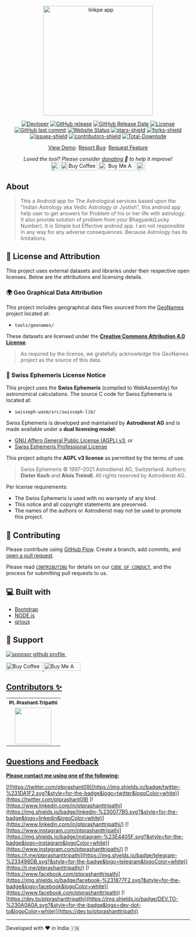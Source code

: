 <p align="center"><a href="https://ptprashanttripathi.github.io/linkpe"><img alt="linkpe app" src="https://raw.githubusercontent.com/PtPrashantTripathi/linkpe/main/img/logo.png" width="300vw"/></a></p>
<p align="center">
 <a href="https://github.com/PtPrashantTripathi"><img alt="Devloper" src="https://img.shields.io/badge/Devloper-Pt.%20Prashant%20Tripathi-Success.svg?style=flat-square"/></a>
 <a href="https://github.com/PtPrashantTripathi/linkpe/releases"><img alt="GitHub release" src="https://img.shields.io/github/release/PtPrashantTripathi/linkpe.svg?style=flat-square"/></a>
 <a href="https://github.com/PtPrashantTripathi/linkpe/releases"><img alt="GitHub Release Date" src="https://img.shields.io/github/release-date/PtPrashantTripathi/linkpe.svg?style=flat-square"/></a>
 <a href="https://github.com/PtPrashantTripathi/linkpe/LICENSE"><img alt="License" src="https://img.shields.io/github/license/PtPrashantTripathi/linkpe.svg?style=flat-square"/></a>
 <a href="https://github.com/PtPrashantTripathi/linkpe/commits"><img alt="GitHub last commit" src="https://img.shields.io/github/last-commit/PtPrashantTripathi/linkpe.svg?style=flat-square"/></a>
 <a href="https://ptprashanttripathi.github.io/linkpe"><img alt="Website Status" src="https://img.shields.io/website/http/ptprashanttripathi.github.io/linkpe.svg?down_message=Down&up_message=Online&style=flat-square"/></a>
 <a href="https://github.com/PtPrashantTripathi/linkpe/stargazers"><img alt="stars-shield" src="https://img.shields.io/github/stars/ptprashanttripathi/linkpe.svg?style=flat-square"/></a>
 <a href="https://github.com/PtPrashantTripathi/linkpe/network/members"><img alt="forks-shield" src="https://img.shields.io/github/forks/ptprashanttripathi/linkpe.svg?style=flat-square"/></a>
 <a href="https://github.com/PtPrashantTripathi/linkpe/issues"><img alt="issues-shield" src="https://img.shields.io/github/issues/ptprashanttripathi/linkpe.svg?style=flat-square"/></a>
 <a href="https://github.com/PtPrashantTripathi/linkpe/graphs/contributors"><img alt="contributors-shield" src="https://img.shields.io/github/contributors/ptprashanttripathi/linkpe.svg?style=flat-square"/></a>
 <a href="https://github.com/PtPrashantTripathi/linkpe/graphs/traffic"><img alt="Total-Downlode" src="https://img.shields.io/github/downloads/PtPrashantTripathi/linkpe/total.svg?style=flat-square"/></a>
</p>
<p align="center">
 <a href="https://ptprashanttripathi.github.io/linkpe">View Demo</a>·
 <a href="https://github.com/PtPrashantTripathi/linkpe/issues/new/choose">Report Bug</a>·
 <a href="https://github.com/PtPrashantTripathi/linkpe/issues/new/choose">Request Feature</a>
</p>
<p align="center">
 <i>Loved the tool? Please consider <a href="https://paypal.me/ptprashanttripathi/100">donating</a> 💸 to help it improve!</i><br>
 <a href="https://paypal.me/PtPrashantTripathi"><img height='23' src="https://img.shields.io/badge/support-PayPal-blue?logo=PayPal&style=flat-square&label=Donate" alt="Donate"/></a>
 <a href='https://ko-fi.com/ptprashanttripathi' target='_blank'><img height='23' width="100" src='https://cdn.ko-fi.com/cdn/kofi3.png?v=2' alt='Buy Coffee for ptprashanttripathi' /></a>
 <a href="https://www.buymeacoffee.com/ptprashant09" target="_blank"><img src="https://cdn.buymeacoffee.com/buttons/default-orange.png" alt="Buy Me A Coffee" height="23" width="100" style="border-radius:1px" /></a>
 <a href="https://ptprashanttripathi.github.io/linkpe?pa=pt1998@ybl&pn=Pt.+Prashant+Tripati" target="_blank"><img src="https://raw.githubusercontent.com/PtPrashantTripathi/linkpe/main/img/linkpebadge.svg" alt="Support Via UPI" height="23" style="border-radius:1px" /></a>
</p>

## About

> This a Android app for The Astrological services based upon the "Indian
> Astrology aka Vedic Astrology or Jyotish", this android app help user to get
> answers for Problem of his or her life with astrology. It also provide
> solution of problem from your Bhagyank(Lucky Number). It is Simple but
> Effective android app. I am not responsible in any way for any adverse
> consequences. Because Astrology has its limitations.

## 📜 License and Attribution

This project uses external datasets and libraries under their respective open
licenses. Below are the attributions and licensing details.

### 🌍 Geo Graphical Data Attribution

This project includes geographical data files sourced from the
[GeoNames](https://www.geonames.org/) project located at:

- `tools/geonames/`

These datasets are licensed under the
**[Creative Commons Attribution 4.0 License](https://creativecommons.org/licenses/by/4.0/)**.

> As required by the license, we gratefully acknowledge the GeoNames project as
> the source of this data.

### 🌌 Swiss Ephemeris License Notice

This project uses the **Swiss Ephemeris** (compiled to WebAssembly) for
astronomical calculations. The source C code for Swiss Ephemeris is located at:

- `swisseph-wasm/src/swisseph-lib/`

Swiss Ephemeris is developed and maintained by **Astrodienst AG** and is made
available under a **dual licensing model**:

- [GNU Affero General Public License (AGPL) v3](https://www.gnu.org/licenses/agpl-3.0.html),
  or
- [Swiss Ephemeris Professional License](https://www.astro.com/swisseph/)

This project adopts the **AGPL v3 license** as permitted by the terms of use.

> Swiss Ephemeris © 1997–2021 Astrodienst AG, Switzerland. Authors: **Dieter
> Koch** and **Alois Treindl**. All rights reserved by Astrodienst AG.

Per license requirements:

- The Swiss Ephemeris is used with no warranty of any kind.
- This notice and all copyright statements are preserved.
- The names of the authors or Astrodienst may not be used to promote this
  project.

## 🍰 Contributing

Please contribute using
[GitHub Flow](https://guides.github.com/introduction/flow). Create a branch, add
commits, and
[open a pull request](https://github.com/ptprashanttripathi/linkpe/compare).

Please read [`CONTRIBUTING`](CONTRIBUTING.md) for details on our
[`CODE OF CONDUCT`](CODE_OF_CONDUCT.md), and the process for submitting pull
requests to us.

## 💻 Built with

- [Bootstrap](https://www.getbootstrap.com/)
- [NODE.js](https://www.axios.com)
- [qrious](https://jquery.com/)

## 🙏 Support

<p align="left">
<a href="https://www.paypal.me/ptprashanttripathi"><img src="https://ionicabizau.github.io/badges/paypal.svg" alt="sponsor github profile"/>
</a>
<a href="https://ptprashanttripathi.github.io/linkpe?pa=pt1998@ybl&pn=PtPrashantTripathi">
<img src="https://raw.githubusercontent.com/PtPrashantTripathi/linkpe/main/img/linkpebadge.svg" alt=""/>
</a>
</p>
<p align="left">
  <a href='https://ko-fi.com/ptprashanttripathi' target='_blank'><img height='23' width="100" src='https://cdn.ko-fi.com/cdn/kofi3.png?v=2' alt='Buy Coffee for ptprashanttripathi' />
  </a>
  <a href="https://www.buymeacoffee.com/ptprashant09" target="_blank"><img src="https://cdn.buymeacoffee.com/buttons/default-orange.png" alt="Buy Me A Coffee" height="23" width="100" style="border-radius:2px" />
</p>

## Contributors ✨

<table>
 <tr>
  <th align="center">
    <a href="https://github.com/ptprashanttripathi">
     <sub><b>Pt. Prashant Tripathi</b></sub>
    </a>
  </th>
   </tr>
  <tr>
  <td align="center">
   <a href="https://github.com/ptprashanttripathi">
    <img src="https://avatars2.githubusercontent.com/u/26687933?s=200&v=4" width="100px;" alt=""/>
   </a>
  </td>
 </tr>
</table>

## Questions and Feedback

**Please contact me using one of the following:**

[![https://twitter.com/ptprashant09](https://img.shields.io/badge/twitter-%231DA1F2.svg?&style=for-the-badge&logo=twitter&logoColor=white)](https://twitter.com/ptprashant09)
[![https://www.linkedin.com/in/ptprashanttripathi](https://img.shields.io/badge/linkedin-%230077B5.svg?&style=for-the-badge&logo=linkedin&logoColor=white)](https://www.linkedin.com/in/ptprashanttripathi/)
[![https://www.instagram.com/ptprashanttripathi](https://img.shields.io/badge/instagram-%23E4405F.svg?&style=for-the-badge&logo=instagram&logoColor=white)](https://www.instagram.com/ptprashanttripathi/)
[![https://t.me/ptprashanttripathi](https://img.shields.io/badge/telegram-%233498DB.svg?&style=for-the-badge&logo=telegram&logoColor=white)](https://t.me/ptprashanttripathi/)
[![https://www.facebook.com/ptprashanttripathi](https://img.shields.io/badge/facebook-%231877F2.svg?&style=for-the-badge&logo=facebook&logoColor=white)](https://www.facebook.com/ptprashanttripathi)
[![https://dev.to/ptprashanttripathi](https://img.shields.io/badge/DEV.TO-%230A0A0A.svg?&style=for-the-badge&logo=dev-dot-to&logoColor=white)](https://dev.to/ptprashanttripathi)

<p align="center">  
<hr>Developed with ❤️ in India 🇮🇳
</p>
